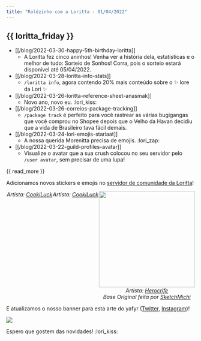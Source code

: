 ```yaml
---
title: "Rolêzinho com a Loritta - 01/04/2022"
---
```

{{ loritta_friday }}
---
* [[/blog/2022-03-30-happy-5th-birthday-loritta]]
  * A Loritta fez cinco aninhos! Venha ver a história dela, estatísticas e o melhor de tudo: Sorteio de Sonhos! Corra, pois o sorteio estará disponível até 05/04/2022.
* [[/blog/2022-03-28-loritta-info-stats]]
  * `/loritta info`, agora contendo 20% mais conteúdo sobre o ✨ lore da Lori ✨
* [[/blog/2022-03-26-loritta-reference-sheet-anasmak]]
  * Novo ano, novo eu. :lori_kiss:
* [[/blog/2022-03-26-correios-package-tracking]]
  * `/package track` é perfeito para você rastrear as várias bugigangas que você comprou no Shopee depois que o Velho da Havan decidiu que a vida de Brasileiro tava fácil demais.
* [[/blog/2022-03-24-lori-emojis-stariaat]]
  * A nossa querida Morenitta precisa de emojis. :lori_zap:
* [[/blog/2022-03-22-guild-profiles-avatar]]
  * Visualize o avatar que a sua crush colocou no seu servidor pelo `/user avatar`, sem precisar de uma lupa!

{{ read_more }}

Adicionamos novos stickers e emojis no [servidor de comunidade da Loritta](https://discord.gg/lori)!

<div style="display: flex; justify-content: space-evenly; flex-wrap: wrap;">

<div style="text-align: center;">
<img-resources width="256" height="256" sizes="15vw" src="/v3/assets/img/stickers/lori-cocielo-bom-dia.png"></img-resources>
<div>
<i>Artista: <a href="https://twitter.com/cookiluart_">CookiLuck</a></i>
</div>
</div>

<div style="text-align: center;">
<img-resources width="256" height="256" sizes="15vw" src="/v3/assets/img/stickers/lori-fofoca.png"></img-resources>
<div>
<i>Artista: <a href="https://twitter.com/cookiluart_">CookiLuck</a></i>
</div>
</div>

<div style="text-align: center;">
<img width="256" height="256" src="/v3/assets/img/emotes/lori-lick.gif">
<div>
<i>Artista: <a href="https://twitter.com/herocrife">Herocrife</a></i>
</div>
<div>
<i>Base Original feita por <a href="https://www.deviantart.com/sketchmichi/art/Lick-icon-base-201253097">SketchMichi</a></i>
</div>
</div>

</div>

E atualizamos o nosso banner para esta arte do yafyr ([Twitter](https://twitter.com/yafyr), [Instagram](https://instagram.com/yafyr))!

<img src="/v3/assets/img/sonhos/lori-space.gif" style="max-height: 50vh;
width: auto;
margin: auto;
text-align: center;
display: block;
max-width: 100%;">

Espero que gostem das novidades! :lori_kiss: